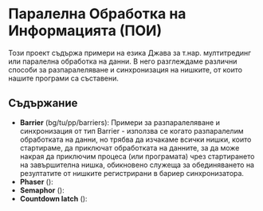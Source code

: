 # Паралелна Обработка на Информацията (ПОИ)

Този проект съдържа примери на езика Джава за т.нар. мултитрединг или паралелна обработка на данни.
В него разглеждаме различни способи за разпаралеляване и синхронизация на нишките, от които нашите програми са съставени.

## Съдържание
* **Barrier** (bg/tu/pp/barriers): Примери за разпаралеляване и синхронизация от тип Barrier - използва се когато разпаралелим обработката на данни, но трябва да изчакаме всички нишки, които стартираме, да приключат обработката на данните, за да може накрая да приключим процеса (или програмата) чрез стартирането на завършителна нишка, обикновено служеща за обединяването на резултатите от нишките регистрирани в бариер синхронизатора. 
* **Phaser** ():
* **Semaphor** ():
* **Countdown latch** ():
